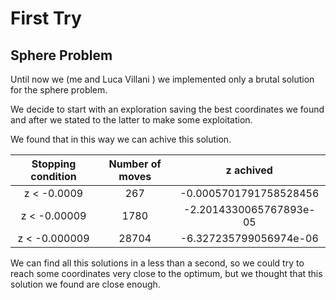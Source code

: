 # First Try 
## Sphere Problem 

Until now we (me and Luca Villani ) we implemented only a brutal solution for the sphere problem. 

We decide to start with an exploration saving the best coordinates we found and after we stated to the latter to make some exploitation. 

We found that in this way we can achive this solution.

Stopping condition  | Number of moves | z achived |
:-------------: | :-------------: | :-------------: |
z < -0.0009   | 267   | -0.0005701791758528456
z < -0.00009  | 1780  | -2.2014330065767893e-05
z < -0.000009 | 28704 | -6.327235799056974e-06

We can find all this solutions in a less than a second, so we could try to reach some coordinates very close to the optimum, but we thought that this solution we found are close enough.
